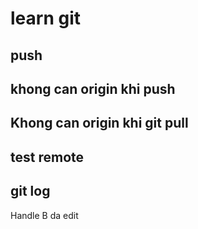 # learn git

## push

## khong can origin khi push

## Khong can origin khi git pull

## test remote

## git log

Handle B da edit
